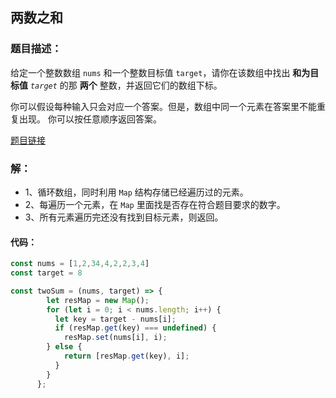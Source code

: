 ## 两数之和

### 题目描述：

给定一个整数数组 `nums` 和一个整数目标值 `target`，请你在该数组中找出 **和为目标值** *`target`* 的那 **两个** 整数，并返回它们的数组下标。

你可以假设每种输入只会对应一个答案。但是，数组中同一个元素在答案里不能重复出现。
你可以按任意顺序返回答案。

[题目链接](https://leetcode.cn/problems/two-sum/)



### 解：

- 1、循环数组，同时利用 `Map` 结构存储已经遍历过的元素。
- 2、每遍历一个元素，在 `Map` 里面找是否存在符合题目要求的数字。
- 3、所有元素遍历完还没有找到目标元素，则返回。



#### 代码：

```javascript
const nums = [1,2,34,4,2,2,3,4]
const target = 8

const twoSum = (nums, target) => {
        let resMap = new Map();
        for (let i = 0; i < nums.length; i++) {
          let key = target - nums[i];
          if (resMap.get(key) === undefined) {
            resMap.set(nums[i], i);
        } else {
            return [resMap.get(key), i];
          }
        }
      };

```

